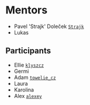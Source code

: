# Mentors

* Pavel 'Strajk' Doleček [`Strajk`](https://github.com/strajk/)
* Lukas

## Participants

* Ellie [`klyszcz`](https://github.com/klyszcz)
* Germi
* Adam [`towelie_cz`](https://github.com/adam-olser)
* Laura
* Karolina
* Alex [`alexey`](https://gitlab.skypicker.com/alexey.tudakov)
